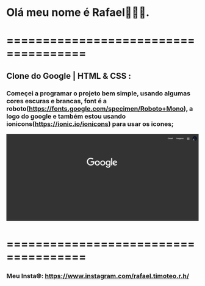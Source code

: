 # Olá meu nome é Rafael👋👋👋.

# ===================================== 

## Clone do Google | HTML & CSS :
### Começei a programar o projeto bem simple, usando algumas cores escuras e brancas, font é a roboto(https://fonts.google.com/specimen/Roboto+Mono), a logo do google e também estou usando ionicons(https://ionic.io/ionicons) para usar os icones;

![Primeiro Poste](./assets/public/image/post-1.png)

# ===================================== 

### Meu Insta🌐: https://www.instagram.com/rafael.timoteo.r.h/